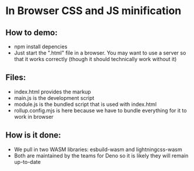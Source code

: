 # In Browser CSS and JS minification

## How to demo:

- npm install depencies
- Just start the ".html" file in a browser. You may want to use a server so that it works correctly (though it should technically work without it)

## Files:

- index.html provides the markup
- main.js is the development script
- module.js is the bundled script that is used with index.html
- rollup.config.mjs is here because we have to bundle everything for it to work in browser

## How is it done:

- We pull in two WASM libraries: esbuild-wasm and lightningcss-wasm
- Both are maintained by the teams for Deno so it is likely they will remain up-to-date
